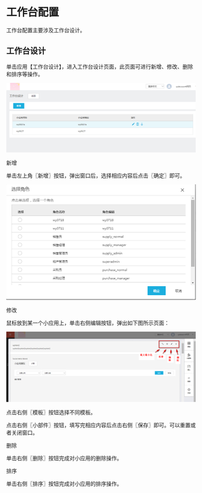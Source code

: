 # 工作台配置

工作台配置主要涉及工作台设计。

## 工作台设计

单击应用【工作台设计】，进入工作台设计页面，此页面可进行新增、修改、删除和排序等操作。

![](/articles/workbench/3-/image/image53.png)
 
新增

单击左上角〖新增〗按钮，弹出窗口后，选择相应内容后点击〖确定〗即可。

![](/articles/workbench/3-/image/image54.png)
 
修改

鼠标放到某一个小应用上，单击右侧编辑按钮，弹出如下图所示页面：

![](/articles/workbench/3-/image/image55.png)
 
点击右侧〖模板〗按钮选择不同模板。

点击右侧〖小部件〗按钮，填写完相应内容后点击右侧〖保存〗即可。可以重置或者关闭窗口。

删除

单击右侧〖删除〗按钮完成对小应用的删除操作。

排序

单击右侧〖排序〗按钮完成对小应用的排序操作。

